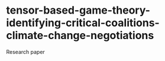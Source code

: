 # tensor-based-game-theory-identifying-critical-coalitions-climate-change-negotiations
Research paper
